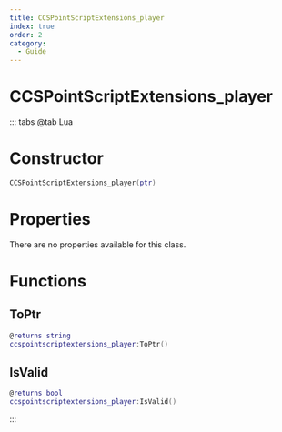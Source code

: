 ```yaml
---
title: CCSPointScriptExtensions_player
index: true
order: 2
category:
  - Guide
---
```


# CCSPointScriptExtensions_player

::: tabs
@tab Lua
# Constructor
```lua
CCSPointScriptExtensions_player(ptr)
```
# Properties
There are no properties available for this class.
# Functions
## ToPtr
```lua
@returns string
ccspointscriptextensions_player:ToPtr()
```
## IsValid
```lua
@returns bool
ccspointscriptextensions_player:IsValid()
```

:::